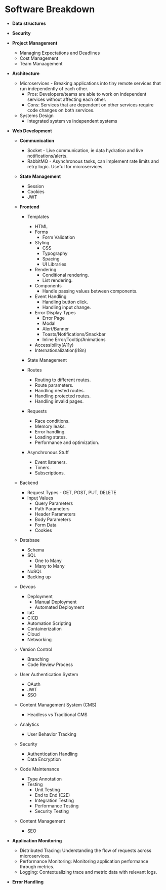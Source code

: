 # Software Breakdown

- **Data structures**
- **Security**
- **Project Management**
  - Managing Expectations and Deadlines
  - Cost Management
  - Team Manaagement
- **Architecture**
  - Microservices - Breaking applications into tiny remote services that run independently of each other.
    - Pros: Developers/teams are able to work on independent services without affecting each other.
    - Cons: Services that are dependent on other services require code changes on both services.
  - Systems Design
    - Integrated system vs independent systems
- **Web Development**

  - **Communication**
    - Socket - Live communication, ie data hydration and live notifications/alerts.
    - RabbitMQ - Asynchronous tasks, can implement rate limits and retry logic. Useful for microservices.
  - **State Management**
    - Session
    - Cookies
    - JWT
  - **Frontend**

    - Templates

      - HTML
      - Forms
        - Form Validation
      - Styling
        - CSS
        - Typography
        - Spacing
        - UI Libraries
      - Rendering
        - Conditional rendering.
        - List rendering.
      - Components
        - Handle passing values between components.
      - Event Handling
        - Handling button click.
        - Handling input change.
      - Error Display Types
        - Error Page
        - Modal
        - Alert/Banner
        - Toasts/Notifications/Snackbar
        - Inline Error/Tooltip/Animations
      - Accessibility(A11y)
      - Internationalization(i18n)

    - State Management
    - Routes
      - Routing to different routes.
      - Route parameters.
      - Handling nested routes.
      - Handling protected routes.
      - Handling invalid pages.
    - Requests
      - Race conditions.
      - Memory leaks.
      - Error handling.
      - Loading states.
      - Performance and optimization.
    - Asynchronous Stuff
      - Event listeners.
      - Timers.
      - Subscriptions.

  - Backend
    - Request Types - GET, POST, PUT, DELETE
    - Input Values
      - Query Parameters
      - Path Parameters
      - Header Parameters
      - Body Parameters
      - Form Data
      - Cookies
  - Database
    - Schema
    - SQL
      - One to Many
      - Many to Many
    - NoSQL
    - Backing up
  - Devops
    - Deployment
      - Manual Deployment
      - Automated Deployment
    - IaC
    - CICD
    - Automation Scripting
    - Containerization
    - Cloud
    - Networking
  - Version Control
    - Branching
    - Code Review Process
  - User Authentication System
    - OAuth
    - JWT
    - SSO
  - Content Management System (CMS)
    - Headless vs Traditional CMS
  - Analytics
    - User Behavior Tracking
  - Security
    - Authentication Handling
    - Data Encryption
  - Code Maintenance
    - Type Annotation
    - Testing
      - Unit Testing
      - End to End (E2E)
      - Integration Testing
      - Performance Testing
      - Security Testing
  - Content Management
    - SEO

- **Application Monitoring**
  - Distributed Tracing: Understanding the flow of requests across microservices.
  - Performance Monitoring: Monitoring application performance through metrics.
  - Logging: Contextualizing trace and metric data with relevant logs.
- **Error Handling**

